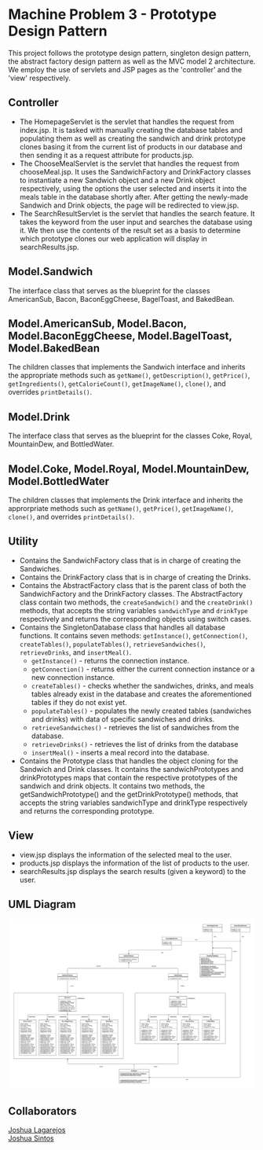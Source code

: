 # Machine Problem 3 - Prototype Design Pattern

This project follows the prototype design pattern, singleton design pattern, the abstract factory design pattern as well as the MVC model 2 architecture. We employ the use of servlets and JSP pages as the 'controller' and the 'view' respectively.

## Controller

* The HomepageServlet is the servlet that handles the request from index.jsp. It is tasked with manually creating the database tables and populating them as well as creating the sandwich and drink prototype clones basing it from the current list of products in our database and then sending it as a request attribute for products.jsp.
* The ChooseMealServlet is the servlet that handles the request from chooseMeal.jsp. It uses the SandwichFactory and DrinkFactory classes to instantiate a new Sandwich object and a new Drink object respectively, using the options the user selected and inserts it into the meals table in the database shortly after. After getting the newly-made Sandwich and Drink objects, the page will be redirected to view.jsp.
* The SearchResultServlet is the servlet that handles the search feature. It takes the keyword from the user input and searches the database using it. We then use the contents of the result set as a basis to determine which prototype clones our web application will display in searchResults.jsp.

## Model.Sandwich

The interface class that serves as the blueprint for the classes AmericanSub, Bacon, BaconEggCheese, BagelToast, and BakedBean.

## Model.AmericanSub, Model.Bacon, Model.BaconEggCheese, Model.BagelToast, Model.BakedBean

The children classes that implements the Sandwich interface and inherits the appropriate methods such as `getName()`, `getDescription()`, `getPrice()`, `getIngredients()`, `getCalorieCount()`, `getImageName()`, `clone()`, and overrides `printDetails()`.

## Model.Drink

The interface class that serves as the blueprint for the classes Coke, Royal, MountainDew, and BottledWater.

## Model.Coke, Model.Royal, Model.MountainDew, Model.BottledWater

The children classes that implements the Drink interface and inherits the approrpriate methods such as `getName()`, `getPrice()`, `getImageName()`, `clone()`, and overrides `printDetails()`.

## Utility

* Contains the SandwichFactory class that is in charge of creating the Sandwiches.
* Contains the DrinkFactory class that is in charge of creating the Drinks.
* Contains the AbstractFactory class that is the parent class of both the SandwichFactory and the DrinkFactory classes. The AbstractFactory class contain two methods, the `createSandwich()` and the `createDrink()` methods, that accepts the string variables `sandwichType` and `drinkType` respectively and returns the corresponding objects using switch cases.
* Contains the SingletonDatabase class that handles all database functions. It contains seven methods: `getInstance()`, `getConnection()`, `createTables()`, `populateTables()`, `retrieveSandwiches()`, `retrieveDrinks`, and `insertMeal()`.
    * `getInstance()` - returns the connection instance.
    * `getConnection()` - returns either the current connection instance or a new connection instance.
    * `createTables()` - checks whether the sandwiches, drinks, and meals tables already exist in the database and creates the aforementioned tables if they do not exist yet.
    * `populateTables()` - populates the newly created tables (sandwiches and drinks) with data of specific sandwiches and drinks.
    * `retrieveSandwiches()` - retrieves the list of sandwiches from the database.
    * `retrieveDrinks()` - retrieves the list of drinks from the database
    * `insertMeal()` - inserts a meal record into the database.
* Contains the Prototype class that handles the object cloning for the Sandwich and Drink classes. It contains the sandwichPrototypes and drinkPrototypes maps that contain the respective prototypes of the sandwich and drink objects. It contains two methods, the getSandwichPrototype() and the getDrinkPrototype() methods, that accepts the string variables sandwichType and drinkType respectively and returns the corresponding prototype.

## View

* view.jsp displays the information of the selected meal to the user.
* products.jsp displays the information of the list of products to the user.
* searchResults.jsp displays the search results (given a keyword) to the user.

## UML Diagram

<p align="center">
    <img alt="DESPTRN - Machine Problem 4 UML" src="https://github.com/JSintos/DESPTRN/blob/machineproblem3/DESPTRN%20-%20Machine%20Problem%204%20UML.png?raw=true">
</p>

## Collaborators

[Joshua Lagarejos](https://github.com/joshualagarejos)  
[Joshua Sintos](https://github.com/JSintos)